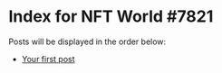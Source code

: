 # Index for NFT World #7821
Posts will be displayed in the order below:

- [Your first post](./001-first.md)

